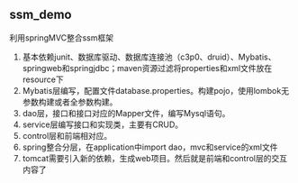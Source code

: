 ## ssm_demo

利用springMVC整合ssm框架

1. 基本依赖junit、数据库驱动、数据库连接池（c3p0、druid）、Mybatis、springweb和springjdbc；maven资源过滤将properties和xml文件放在resource下
2. Mybatis层编写，配置文件database.properties。构建pojo，使用lombok无参数构建或者全参数构建。
3. dao层，接口和接口对应的Mapper文件，编写Mysql语句。
4. service层编写接口和实现类，主要有CRUD。
5. control层和前端相对应。
6. spring整合分层，在application中import dao，mvc和service的xml文件
7. tomcat需要引入新的依赖，生成web项目。然后就是前端和control层的交互内容了